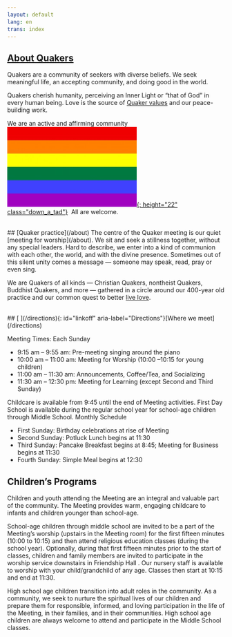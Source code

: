 ```yaml
---
layout: default
lang: en
trans: index
---
```

## [About Quakers](/intro)

Quakers are a community of seekers with diverse beliefs. We seek meaningful life, an accepting community, and doing good in the world. 

Quakers cherish humanity, perceiving an Inner Light or “that of God” in every human being. Love is the source of [Quaker values](/testimonies) and our peace-building work.

We are an active and affirming community &nbsp;[![Rainbow flag](/assets/images/Rainbow-Flag.jpg){: height="22" class="down_a_tad"}](/intro) &nbsp;All are welcome.

<br>
## [Quaker practice](/about)
The centre of the Quaker meeting is our quiet [meeting for worship](/about). We sit and seek a stillness together, without any special leaders. Hard to describe, we enter into a kind of communion with each other, the world, and with the divine presence. Sometimes out of this silent unity comes a message — someone may speak, read, pray or even sing.

We are Quakers of all kinds — Christian Quakers, nontheist Quakers, Buddhist Quakers, and more — gathered in a circle around our 400-year old practice and our common quest to better [live love](/intro).

<br>
## [<i class="fas fa-map-marker-alt fa-fw color-1-dark-text"></i> ](/directions){: id="linkoff" aria-label="Directions"}[Where we meet](/directions)

Meeting Times: 
Each Sunday

* 9:15 am – 9:55 am: Pre-meeting singing around the piano
* 10:00 am – 11:00 am: Meeting for Worship (10:00 –10:15 for young children)
* 11:00 am – 11:30 am: Announcements, Coffee/Tea, and Socializing
* 11:30 am – 12:30 pm: Meeting for Learning (except Second and Third Sunday)

Childcare is available from 9:45 until the end of Meeting activities. First Day School is available during the regular school year for school-age children through Middle School. 
Monthly Schedule

* First Sunday: Birthday celebrations at rise of Meeting 
* Second Sunday: Potluck Lunch begins at 11:30
* Third Sunday: Pancake Breakfast begins at 8:45; Meeting for Business begins at 11:30
* Fourth Sunday: Simple Meal begins at 12:30 

## Children’s Programs
Children and youth attending the Meeting are an integral and valuable part of the community. The Meeting provides warm, engaging childcare to infants and children younger than school-age.

School-age children through middle school are invited to be a part of the Meeting’s worship (upstairs in the Meeting room) for the first fifteen minutes (10:00 to 10:15) and then attend religious education classes (during the school year).  Optionally, during that first fifteen minutes prior to the start of classes, children and family members are invited to participate in the worship service downstairs in Friendship Hall .  Our nursery staff is available to worship with your child/grandchild of any age.  Classes then start at 10:15 and end at 11:30.

High school age children transition into adult roles in the community. As a community, we seek to nurture the spiritual lives of our children and prepare them for responsible, informed, and loving participation in the life of the Meeting, in their families, and in their communities.  High school age children are always welcome to attend and participate in the Middle School classes.
